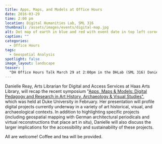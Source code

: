 ```yaml
---
title: Apps, Maps, and Models at Office Hours
date: 2016-03-29
time: 2:00 pm
location: Digital Humanities Lab, SML 316
thumbnail: /assets/images/events/digital-map.jpg
alt: Dot map of earth in blue and red with event date in top left corner.
caption: ""
categories:
  - Office Hours
tags:
  - Geospatial Analysis
spotlight: false
image_layout: landscape
teaser: |
  "DH Office Hours Talk March 29 at 2:00pm in the DHLab (SML 316) Danielle Reay, Arts Librarian for Digital and Access Services at Haas Arts Library, will recap the recent symposium “Apps, Maps &..."
---
```


Danielle Reay, Arts Librarian for Digital and Access Services at Haas Arts Library, will recap the recent symposium "[Apps, Maps &amp; Models: Digital Pedagogy and Research in Art History, Archaeology &amp; Visual Studies"](http://sites.duke.edu/digsymposium/2015/11/18/apps-maps-models-digital-pedagogy-and-research-in-art-history-archaeology-visual-studies/), which was held at Duke University in February. Her presentation will profile digital projects currently underway in a variety of art historical, visual, and archaeological contexts. In addition to highlighting specific projects (including geospatial mapping with German architectural periodicals and virtual reconstructions that place art in situ), Danielle will also discuss the larger implications for the accessibility and sustainability of these projects.

All are welcome! Coffee and tea will be provided.
